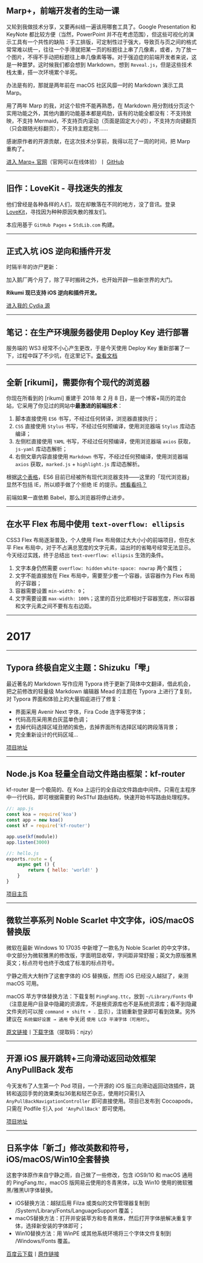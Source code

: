## Marp+，前端开发者的生动一课

又轮到我做技术分享，又要再纠结一遍该用哪套工具了。Google Presentation 和 KeyNote 都比较方便（当然，PowerPoint 并不在考虑范围），但这些可视化的演示工具有一个共性的缺陷：手工排版，可定制性过于强大，导致页与页之间的格式常常难以统一，往往一个手滑就把某一页的标题往上串了几像素，或者，为了放一个图片，不得不手动把标题往上串几像素等等。对于强迫症的前端开发者来说，这是一种噩梦。这时候我们都会想到 Markdown，想到 `Reveal.js`，但是这些技术栈太重，搭一次环境累个半死。

办法是有的，那就是两年前在 macOS 社区风靡一时的 Markdown 演示工具 Marp。

用了两年 Marp 的我，对这个软件不能再熟悉，在 Markdown 用分割线分页这个实用功能之外，其他内置的功能基本都是鸡肋，该有的功能全都没有：不支持放映，不支持 Mermaid，不支持页内滚动（页面是固定大小的），不支持方向键翻页（只会跟随光标翻页），不支持主题定制……

感谢原作者的开源贡献，在这次技术分享前，我得以花了一周的时间，把 Marp 重构了。

[进入 Marp+ 官网](https://marp-plus.github.io/)（官网可以在线体验）丨 [GitHub](https://github.com/marp-plus)

---

## 旧作：LoveKit - 寻找迷失的推友

他们曾经是各种各样的人们，现在却散落在不同的地方，没了音讯。登录 [LoveKit](/lovekit)，寻找因为种种原因失散的推友们。

本应用基于 `GitHub Pages` + `StdLib.com` 构建。

---

## 正式入坑 iOS 逆向和插件开发

时隔半年的诈尸更新：

加入鹅厂两个月了，除了平时搬砖之外，也开始开辟一些新世界的大门。

**Rikumi 现已支持 iOS 逆向和插件开发。**

[进入我的 Cydia 源](#/repo)

---

## 笔记：在生产环境服务器使用 Deploy Key 进行部署

服务端的 WS3 经常不小心产生更改，于是今天使用 Deploy Key 重新部署了一下，过程中踩了不少坑，在这里记下。[查看文档](#/tech/deploy-key)

---

## 全新 [rikumi]，需要你有个现代的浏览器

你现在所看到的 [rikumi] 重建于 2018 年 2 月 8 日，是一个博客+简历的混合站，它采用了你见过的网站中**最激进的前端技术**：

1. 脚本直接使用 `ES6` 书写，不经过任何转译，浏览器直接执行；
2. `CSS` 直接使用 `Stylus` 书写，不经过任何预编译，使用浏览器端 `Stylus` 库动态编译；
3. 左侧栏直接使用 `YAML` 书写，不经过任何预编译，使用浏览器端 `axios` 获取，`js-yaml` 库动态解析；
4. 右侧文章内容直接使用 `Markdown` 书写，不经过任何预编译，使用浏览器端 `axios` 获取，`marked.js` + `highlight.js` 库动态解析。

根据[这个表格](https://kangax.github.io/compat-table/es6/)，ES6 目前已经被所有现代浏览器支持——这里的「现代浏览器」显然不包括 IE，所以顺手做了个拒绝 IE 的提示。[想看看吗？](javascript:noie%28%29)

前端如果一直依赖 Babel，那么浏览器将停止进步。

---

## 在水平 Flex 布局中使用 `text-overflow: ellipsis`

CSS3 Flex 布局逐渐普及，个人使用 Flex 布局做过大大小小的前端项目，但在水平 Flex 布局中，对于不占满总宽度的文字元素，溢出时的省略号经常无法显示。今天经过实践，终于总结出 `text-overflow: ellipsis` 生效的条件。

1. 文字本身仍然需要 `overflow: hidden` `white-space: nowrap` 两个属性；
2. 文字不能直接放在 Flex 布局中，需要至少套一个容器，该容器作为 Flex 布局的子容器；
3. 容器需要设置 `min-width: 0`；
4. 文字需要设置 `max-width: 100%`；这里的百分比即相对于容器宽度，所以容器和文字元素之间不要有左右边距。

---

# 2017

---

## Typora 终极自定义主题：Shizuku「雫」

最近著名的 Markdown 写作应用 Typora 终于更新了简体中文翻译，借此机会，把之前修改的轻量级 Markdown 编辑器 Mead 的主题在 Typora 上进行了复刻，对 Typora 界面和体验上的大量瑕疵进行了修复：

- 界面采用 Avenir Next 字体，Fira Code 连字等宽字体；
- 代码高亮采用黑白灰蓝单色调；
- 去掉代码选择区域丑陋的紫色，去掉界面所有选择区域的跨段落背景；
- 完全重新设计的代码区域…

[项目地址](https://github.com/rikumi/shizuku-typora-theme)

---

## Node.js Koa 轻量全自动文件路由框架：kf-router

kf-router 是一个极简的、在 Koa 上运行的全自动文件路由中间件。只需在主程序中一行代码，即可根据需要的 ReSTful 路由结构，快速开始书写路由处理程序。

```javascript
//: app.js
const koa = require('koa')
const app = new koa()
const kf = require('kf-router')

app.use(kf(module))
app.listen(3000)

//: hello.js
exports.route = {
    async get () {
        return { hello: 'world!' }
    }
}
```

[项目主页](https://github.com/HeraldStudio/kf-router)

---

## 微软兰亭系列 Noble Scarlet 中文字体，iOS/macOS 替换版

微软在最新 Windows 10 17035 中新增了一款名为 Noble Scarlet 的中文字体，中文部分为微软雅黑的修改版，字面明显收窄，字间距非常舒服；英文为原版雅黑英文；标点符号也终于改成了标准的标点符号。

宁静之雨大大制作了这套字体的 iOS 替换版，然而 iOS 已经没人越狱了，亲测 macOS 可用。

macOS 苹方字体替换方法：下载复制 `PingFang.ttc`，放到 `~/Library/Fonts` 中（注意是用户目录中隐藏的资源库，不是根资源库也不是系统资源库；看不到隐藏文件夹的可以按 `command + shift + .` 显示），注销重新登录即可看到效果。另外建议在 `系统偏好设置 → 通用` 中关闭 `使用 LCD 平滑字体（可用时）`。

[原文链接](http://mp.weixin.qq.com/s/XLPx1rwPXPTIeZ1T7JmymA)丨[下载字体](https://pan.baidu.com/s/1bpdckpx)（提取码：njzy）

---

## 开源 iOS 展开跳转+三向滑动返回动效框架 AnyPullBack 发布

今天发布了人生第一个 Pod 项目，一个开源的 iOS 版三向滑动返回动效插件，跳转和返回手势的效果类似36氪和轻芒杂志，使用时只需引入 `AnyPullBackNavigationController` 即可直接使用。项目已发布到 Cocoapods，只需在 Podfile 引入 `pod 'AnyPullBack'` 即可使用。

[项目地址](https://github.com/rikumi/AnyPullBack)

---

## 日系字体「新ゴ」修改英数和符号，iOS/macOS/Win10全套替换

这套字体原作来自宁静之雨，自己做了一些修改，包含 iOS9/10 和 macOS 通用的 PingFang.ttc，macOS 版网易云使用的冬青黑体，以及 Win10 使用的微软雅黑/雅黑UI字体替换。
- iOS替换方法：越狱后用 Filza 或类似的文件管理器复制到 /System/Library/Fonts/LanguageSupport 覆盖；
- macOS替换方法：打开并安装苹方和冬青黑体，然后打开字体册解决重复字体，选择新安装的字体即可；
- Win10替换方法：用 WinPE 或其他系统环境将三个字体文件复制到 /Windows/Fonts 覆盖。

[百度云下载](https://pan.baidu.com/share/link?shareid=826865158&uk=3408869611)丨[原作链接](http://bbs.themex.net/showthread.php?t=16904284)

